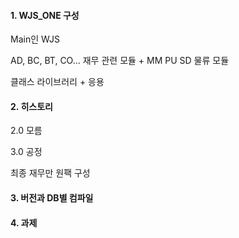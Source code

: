 #### 1. WJS_ONE 구성

Main인 WJS

AD, BC, BT, CO... 재무 관련 모듈 + MM PU SD 물류 모듈

클래스 라이브러리 + 응용

#### 2. 히스토리

2.0 모름

3.0 공정

최종 재무만 원팩 구성

#### 3. 버전과 DB별 컴파일

#### 4. 과제